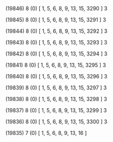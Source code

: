 (19846) 8 (0) [ 1, 5, 6, 8, 9, 13, 15, 3290 ] 3 


(19845) 8 (0) [ 1, 5, 6, 8, 9, 13, 15, 3291 ] 3 


(19844) 8 (0) [ 1, 5, 6, 8, 9, 13, 15, 3292 ] 3 


(19843) 8 (0) [ 1, 5, 6, 8, 9, 13, 15, 3293 ] 3 


(19842) 8 (0) [ 1, 5, 6, 8, 9, 13, 15, 3294 ] 3 


(19841) 8 (0) [ 1, 5, 6, 8, 9, 13, 15, 3295 ] 3 


(19840) 8 (0) [ 1, 5, 6, 8, 9, 13, 15, 3296 ] 3 


(19839) 8 (0) [ 1, 5, 6, 8, 9, 13, 15, 3297 ] 3 


(19838) 8 (0) [ 1, 5, 6, 8, 9, 13, 15, 3298 ] 3 


(19837) 8 (0) [ 1, 5, 6, 8, 9, 13, 15, 3299 ] 3 


(19836) 8 (0) [ 1, 5, 6, 8, 9, 13, 15, 3300 ] 3 


(19835) 7 (0) [ 1, 5, 6, 8, 9, 13, 16 ]  

